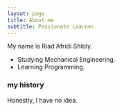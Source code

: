 ```yaml
---
layout: page
title: About me
subtitle: Passionate Learner.
---
```


My name is Riad Afridi Shibly.

- Studying Mechanical Engineering.
- Learning Programming.

### my history

Honestly, I have no idea.
